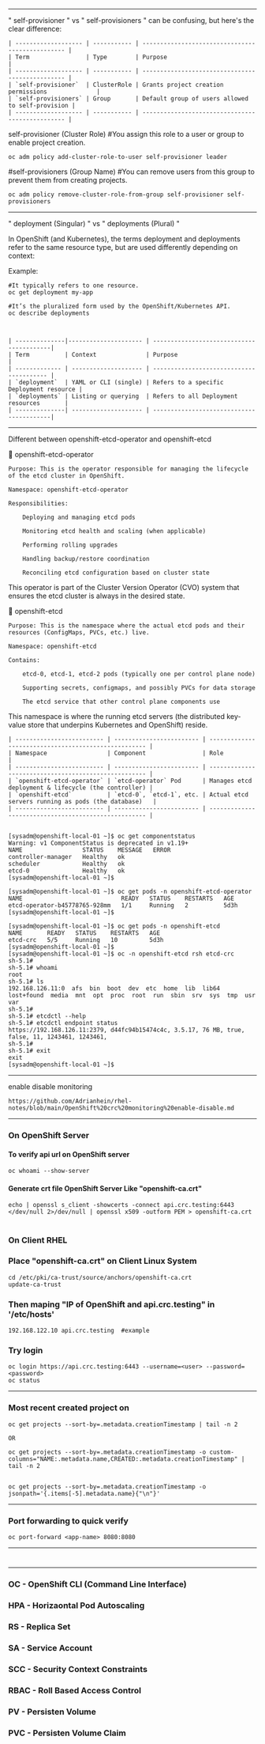 
---

" self-provisioner " vs " self-provisioners " can be confusing, but here's the clear difference:

    | ------------------- | ----------- | ------------------------------------------------ |
    | Term                | Type        | Purpose                                          |
    | ------------------- | ----------- | ------------------------------------------------ |
    | `self-provisioner`  | ClusterRole | Grants project creation permissions              |
    | `self-provisioners` | Group       | Default group of users allowed to self-provision |
    | ------------------- | ----------- | ------------------------------------------------ |


self-provisioner (Cluster Role)
#You assign this role to a user or group to enable project creation.

    oc adm policy add-cluster-role-to-user self-provisioner leader

#self-provisioners (Group Name)
#You can remove users from this group to prevent them from creating projects.

    oc adm policy remove-cluster-role-from-group self-provisioner self-provisioners

---

" deployment (Singular) " vs " deployments (Plural) "

In OpenShift (and Kubernetes), the terms deployment and deployments refer to the same resource type, but are used differently depending on context:

Example:

    #It typically refers to one resource.
    oc get deployment my-app

    #It’s the pluralized form used by the OpenShift/Kubernetes API.
    oc describe deployments



    | --------------|--------------------- | -----------------------------------------|
    | Term          | Context              | Purpose                                  |
    | ------------- | -------------------- | ---------------------------------------- |
    | `deployment`  | YAML or CLI (single) | Refers to a specific Deployment resource |
    | `deployments` | Listing or querying  | Refers to all Deployment resources       |
    | --------------| -------------------- | -----------------------------------------|

---


Different between  openshift-etcd-operator and openshift-etcd


🔹 openshift-etcd-operator

    Purpose: This is the operator responsible for managing the lifecycle of the etcd cluster in OpenShift.

    Namespace: openshift-etcd-operator

    Responsibilities:

        Deploying and managing etcd pods

        Monitoring etcd health and scaling (when applicable)

        Performing rolling upgrades

        Handling backup/restore coordination

        Reconciling etcd configuration based on cluster state

This operator is part of the Cluster Version Operator (CVO) system that ensures the etcd cluster is always in the desired state.



🔹 openshift-etcd

    Purpose: This is the namespace where the actual etcd pods and their resources (ConfigMaps, PVCs, etc.) live.

    Namespace: openshift-etcd

    Contains:

        etcd-0, etcd-1, etcd-2 pods (typically one per control plane node)

        Supporting secrets, configmaps, and possibly PVCs for data storage

        The etcd service that other control plane components use

This namespace is where the running etcd servers (the distributed key-value store that underpins Kubernetes and OpenShift) reside.

    | ------------------------- | ------------------------ | ---------------------------------------------------- |
    | Namespace                 | Component                | Role                                                 |
    | ------------------------- | ------------------------ | ---------------------------------------------------- |
    | `openshift-etcd-operator` | `etcd-operator` Pod      | Manages etcd deployment & lifecycle (the controller) |
    | `openshift-etcd`          | `etcd-0`, `etcd-1`, etc. | Actual etcd servers running as pods (the database)   |
    | ------------------------- | ------------------------ | ---------------------------------------------------- |


    [sysadm@openshift-local-01 ~]$ oc get componentstatus 
    Warning: v1 ComponentStatus is deprecated in v1.19+
    NAME                 STATUS    MESSAGE   ERROR
    controller-manager   Healthy   ok        
    scheduler            Healthy   ok        
    etcd-0               Healthy   ok        
    [sysadm@openshift-local-01 ~]$ 

    [sysadm@openshift-local-01 ~]$ oc get pods -n openshift-etcd-operator
    NAME                            READY   STATUS    RESTARTS   AGE
    etcd-operator-b45778765-928mm   1/1     Running   2          5d3h
    [sysadm@openshift-local-01 ~]$ 

    [sysadm@openshift-local-01 ~]$ oc get pods -n openshift-etcd
    NAME       READY   STATUS    RESTARTS   AGE
    etcd-crc   5/5     Running   10         5d3h
    [sysadm@openshift-local-01 ~]$ 
    [sysadm@openshift-local-01 ~]$ oc -n openshift-etcd rsh etcd-crc
    sh-5.1# 
    sh-5.1# whoami
    root
    sh-5.1# ls
    192.168.126.11:0  afs  bin  boot  dev  etc  home  lib  lib64  lost+found  media  mnt  opt  proc  root  run  sbin  srv  sys  tmp  usr  var
    sh-5.1# 
    sh-5.1# etcdctl --help
    sh-5.1# etcdctl endpoint status
    https://192.168.126.11:2379, d44fc94b15474c4c, 3.5.17, 76 MB, true, false, 11, 1243461, 1243461, 
    sh-5.1# 
    sh-5.1# exit
    exit
    [sysadm@openshift-local-01 ~]$ 

---

enable disable monitoring

    https://github.com/Adrianhein/rhel-notes/blob/main/OpenShift%20crc%20monitoring%20enable-disable.md

---

### On OpenShift Server

#### To verify api url on OpenShift server

    oc whoami --show-server
#### Generate crt file OpenShift Server Like "openshift-ca.crt" 
    echo | openssl s_client -showcerts -connect api.crc.testing:6443 </dev/null 2>/dev/null | openssl x509 -outform PEM > openshift-ca.crt

#

### On Client RHEL
### Place "openshift-ca.crt" on Client Linux System

    cd /etc/pki/ca-trust/source/anchors/openshift-ca.crt
    update-ca-trust 

### Then maping "IP of OpenShift and api.crc.testing" in '/etc/hosts' 
    
    192.168.122.10 api.crc.testing  #example

### Try login

    oc login https://api.crc.testing:6443 --username=<user> --password=<password>
    oc status

---

### Most recent created project on 

    oc get projects --sort-by=.metadata.creationTimestamp | tail -n 2

    OR
    
    oc get projects --sort-by=.metadata.creationTimestamp -o custom-columns="NAME:.metadata.name,CREATED:.metadata.creationTimestamp" | tail -n 2


    oc get projects --sort-by=.metadata.creationTimestamp -o jsonpath='{.items[-5].metadata.name}{"\n"}'

---

### Port forwarding to quick verify

    oc port-forward <app-name> 8080:8080

---

#

---

### OC    - OpenShift CLI (Command Line Interface) 
### HPA   - Horizaontal Pod Autoscaling
### RS    - Replica Set
### SA    - Service Account
### SCC   - Security Context Constraints
### RBAC  - Roll Based Access Control
### PV    - Persisten Volume 
### PVC   - Persisten Volume Claim











